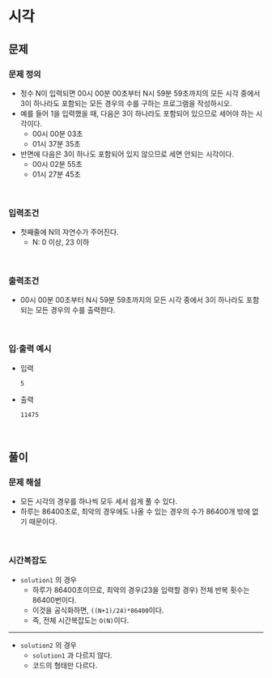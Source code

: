# 시각
## 문제
### 문제 정의

- 정수 N이 입력되면 00시 00분 00초부터 N시 59분 59초까지의 모든 시각 중에서 3이 하나라도 포함되는 모든 경우의 수를 구하는 프로그램을 작성하시오.
- 예를 들어 1을 입력했을 때, 다음은 3이 하나라도 포함되어 있으므로 세어야 하는 시각이다.
  - 00시 00분 03초
  - 01시 37분 35초
- 반면에 다음은 3이 하나도 포함되어 있지 않으므로 세면 안되는 시각이다.
  - 00시 02분 55초
  - 01시 27분 45초

<br/>

### 입력조건
- 첫째줄에 N의 자연수가 주어진다.
    - N: 0 이상, 23 이하

<br/>

### 출력조건
- 00시 00분 00초부터 N시 59분 59초까지의 모든 시각 중에서 3이 하나라도 포함되는 모든 경우의 수를 출력한다.

<br/>

### 입·출력 예시
- 입력
  ```text
  5
  ```

- 출력
  ```text
  11475
  ```

<br/>

## 풀이
### 문제 해설
- 모든 시각의 경우를 하나씩 모두 세서 쉽게 풀 수 있다.
- 하루는 86400초로, 최악의 경우에도 나올 수 있는 경우의 수가 86400개 밖에 없기 때문이다.

<br/>

### 시간복잡도
- `solution1` 의 경우
    - 하루가 86400초이므로, 최악의 경우(23을 입력할 경우) 전체 반복 횟수는 86400번이다.
    - 이것을 공식화하면, `((N+1)/24)*86400`이다.
    - 즉, 전체 시간복잡도는 `O(N)`이다.

<hr/>

- `solution2` 의 경우
  - `solution1` 과 다르지 않다.
  - 코드의 형태만 다르다.
